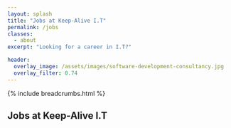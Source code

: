 ```yaml
---
layout: splash
title: "Jobs at Keep-Alive I.T"
permalink: /jobs
classes:
  - about
excerpt: "Looking for a career in I.T?"

header:
  overlay_image: /assets/images/software-development-consultancy.jpg
  overlay_filter: 0.74
---
```



{% include breadcrumbs.html %}

## Jobs at Keep-Alive I.T
